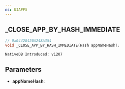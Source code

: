 ```yaml
---
ns: UIAPPS
---
```

## _CLOSE_APP_BY_HASH_IMMEDIATE

```c
// 0x04428420A248A354
void _CLOSE_APP_BY_HASH_IMMEDIATE(Hash appNameHash);
```

```
NativeDB Introduced: v1207
```

## Parameters
* **appNameHash**:
